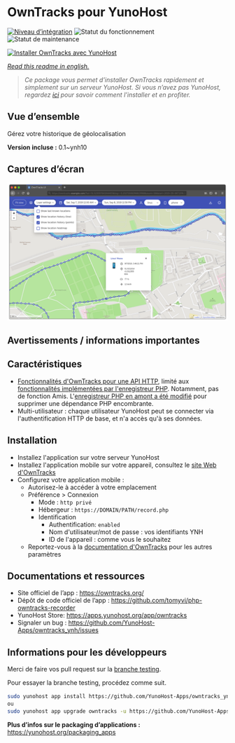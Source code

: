 <!--
N.B.: This README was automatically generated by https://github.com/YunoHost/apps/tree/master/tools/README-generator
It shall NOT be edited by hand.
-->

# OwnTracks pour YunoHost

[![Niveau d’intégration](https://dash.yunohost.org/integration/owntracks.svg)](https://dash.yunohost.org/appci/app/owntracks) ![Statut du fonctionnement](https://ci-apps.yunohost.org/ci/badges/owntracks.status.svg) ![Statut de maintenance](https://ci-apps.yunohost.org/ci/badges/owntracks.maintain.svg)

[![Installer OwnTracks avec YunoHost](https://install-app.yunohost.org/install-with-yunohost.svg)](https://install-app.yunohost.org/?app=owntracks)

*[Read this readme in english.](./README.md)*

> *Ce package vous permet d’installer OwnTracks rapidement et simplement sur un serveur YunoHost.
Si vous n’avez pas YunoHost, regardez [ici](https://yunohost.org/#/install) pour savoir comment l’installer et en profiter.*

## Vue d’ensemble

Gérez votre historique de géolocalisation

**Version incluse :** 0.1~ynh10

## Captures d’écran

![Capture d’écran de OwnTracks](./doc/screenshots/screenshot.png)

## Avertissements / informations importantes

## Caractéristiques

- [Fonctionnalités d'OwnTracks pour une API HTTP](http://owntracks.org/booklet/tech/http/), limité aux [fonctionnalités implémentées par l'enregistreur PHP](https://github.com/tomyvi/php-owntracks-recorder#features). Notamment, pas de fonction Amis. L'[enregistreur PHP en amont a été modifié](https://github.com/tituspijean/php-owntracks-recorder) pour supprimer une dépendance PHP encombrante.
- Multi-utilisateur : chaque utilisateur YunoHost peut se connecter via l'authentification HTTP de base, et n'a accès qu'à ses données.

## Installation

- Installez l'application sur votre serveur YunoHost
- Installez l'application mobile sur votre appareil, consultez le [site Web d'OwnTracks](http://owntracks.org)
- Configurez votre application mobile :
  - Autorisez-le à accéder à votre emplacement
  - Préférence > Connexion
    - Mode : `http privé`
    - Hébergeur : `https://DOMAIN/PATH/record.php`
    - Identification
       - Authentification: `enabled`
       - Nom d'utilisateur/mot de passe : vos identifiants YNH
       - ID de l'appareil : comme vous le souhaitez
   - Reportez-vous à la [documentation d'OwnTracks](http://owntracks.org/booklet) pour les autres paramètres

## Documentations et ressources

* Site officiel de l’app : <https://owntracks.org/>
* Dépôt de code officiel de l’app : <https://github.com/tomyvi/php-owntracks-recorder>
* YunoHost Store: <https://apps.yunohost.org/app/owntracks>
* Signaler un bug : <https://github.com/YunoHost-Apps/owntracks_ynh/issues>

## Informations pour les développeurs

Merci de faire vos pull request sur la [branche testing](https://github.com/YunoHost-Apps/owntracks_ynh/tree/testing).

Pour essayer la branche testing, procédez comme suit.

``` bash
sudo yunohost app install https://github.com/YunoHost-Apps/owntracks_ynh/tree/testing --debug
ou
sudo yunohost app upgrade owntracks -u https://github.com/YunoHost-Apps/owntracks_ynh/tree/testing --debug
```

**Plus d’infos sur le packaging d’applications :** <https://yunohost.org/packaging_apps>